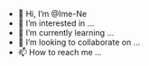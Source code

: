 - 👋 Hi, I’m @Ime-Ne
- 👀 I’m interested in ...
- 🌱 I’m currently learning ...
- 💞️ I’m looking to collaborate on ...
- 📫 How to reach me ...

<!---
Ime-Ne/Ime-Ne is a ✨ special ✨ repository because its `README.md` (this file) appears on your GitHub profile.
You can click the Preview link to take a look at your changes.
--->
